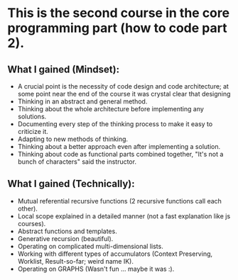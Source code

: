 # This is the second course in the core programming part (how to code part 2).

## What I gained (Mindset):
- A crucial point is the necessity of code design and code architecture; at some point near the end of the course
it was crystal clear that designing 
- Thinking in an abstract and general method.
- Thinking about the whole architecture before implementing any solutions.
- Documenting every step of the thinking process to make it easy to criticize it.
- Adapting to new methods of thinking.
- Thinking about a better approach even after implementing a solution.
- Thinking about code as functional parts combined together, "It's not a bunch of characters" said the instructor.

## What I gained (Technically):
- Mutual referential recursive functions (2 recursive functions call each other).
- Local scope explained in a detailed manner (not a fast explanation like js courses).
- Abstract functions and templates.
- Generative recursion (beautiful).
- Operating on complicated multi-dimensional lists.
- Working with different types of accumulators (Context Preserving, Worklist, Result-so-far; weird name IK).
- Operating on GRAPHS (Wasn't fun ... maybe it was :).
